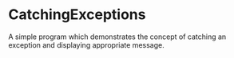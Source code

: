 # CatchingExceptions
A simple program which demonstrates the concept of catching an exception and displaying appropriate message.

